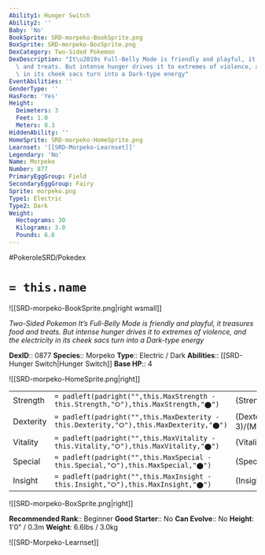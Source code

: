 ```yaml
---
Ability1: Hunger Switch
Ability2: ''
Baby: 'No'
BookSprite: SRD-morpeko-BookSprite.png
BoxSprite: SRD-morpeko-BoxSprite.png
DexCategory: Two-Sided Pokemon
DexDescription: "It\u2019s Full-Belly Mode is friendly and playful, it treasures food\
  \ and treats. But intense hunger drives it to extremes of violence, and the electricity\
  \ in its cheek sacs turn into a Dark-type energy"
EventAbilities: ''
GenderType: ''
HasForm: 'Yes'
Height:
  Deimeters: 3
  Feet: 1.0
  Meters: 0.3
HiddenAbility: ''
HomeSprite: SRD-morpeko-HomeSprite.png
Learnset: '[[SRD-Morpeko-Learnset]]'
Legendary: 'No'
Name: Morpeko
Number: 877
PrimaryEggGroup: Field
SecondaryEggGroup: Fairy
Sprite: morpeko.png
Type1: Electric
Type2: Dark
Weight:
  Hectograms: 30
  Kilograms: 3.0
  Pounds: 6.6
---
```


#PokeroleSRD/Pokedex

# `= this.name`

![[SRD-morpeko-BookSprite.png|right wsmall]]

*Two-Sided Pokemon*
*It’s Full-Belly Mode is friendly and playful, it treasures food and treats. But intense hunger drives it to extremes of violence, and the electricity in its cheek sacs turn into a Dark-type energy*

**DexID**:: 0877
**Species**:: Morpeko
**Type**:: Electric / Dark
**Abilities**:: [[SRD-Hunger Switch|Hunger Switch]]
**Base HP**:: 4

![[SRD-morpeko-HomeSprite.png|right]]

|           |                                                                                        |                                          |
| --------- | -------------------------------------------------------------------------------------- | ---------------------------------------- |
| Strength  | `= padleft(padright("",this.MaxStrength - this.Strength,"⭘"),this.MaxStrength,"⬤")`    | (Strength::3)/(MaxStrength::6)   |
| Dexterity | `= padleft(padright("",this.MaxDexterity - this.Dexterity,"⭘"),this.MaxDexterity,"⬤")` | (Dexterity:: 3)/(MaxDexterity::6) |
| Vitality  | `= padleft(padright("",this.MaxVitality - this.Vitality,"⭘"),this.MaxVitality,"⬤")`    | (Vitality::2)/(MaxVitality::4)   |
| Special   | `= padleft(padright("",this.MaxSpecial - this.Special,"⭘"),this.MaxSpecial,"⬤")`       | (Special::2)/(MaxSpecial::5)     |
| Insight   | `= padleft(padright("",this.MaxInsight - this.Insight,"⭘"),this.MaxInsight,"⬤")`       | (Insight::2)/(MaxInsight::4)     |

![[SRD-morpeko-BoxSprite.png|right]]

**Recommended Rank**:: Beginner
**Good Starter**:: No
**Can Evolve**:: No
**Height**: 1'0" / 0.3m
**Weight**: 6.6lbs / 3.0kg

![[SRD-Morpeko-Learnset]]